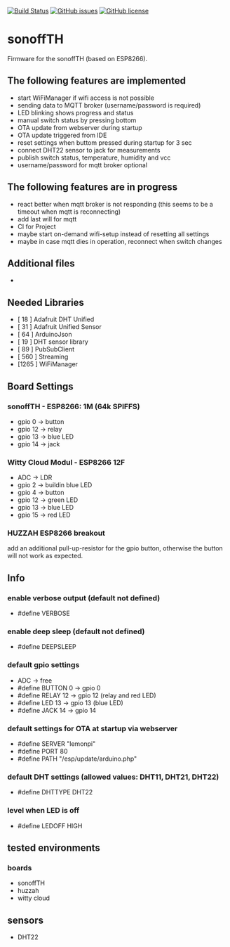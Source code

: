 [![Build Status](https://travis-ci.org/jipp/sonoffTH.svg?branch=master)](https://travis-ci.org/jipp/sonoffTH)
[![GitHub issues](https://img.shields.io/github/issues/jipp/sonoffTH.svg)](https://github.com/jipp/sonoffTH/issues)
[![GitHub license](https://img.shields.io/badge/license-MIT-blue.svg)](https://raw.githubusercontent.com/jipp/sonoffTH/master/LICENSE)

# sonoffTH
Firmware for the sonoffTH (based on ESP8266).

## The following features are implemented
* start WiFiManager if wifi access is not possible
* sending data to MQTT broker (username/password is required)
* LED blinking shows progress and status
* manual switch status by pressing bottom
* OTA update from webserver during startup
* OTA update triggered from IDE
* reset settings when buttom pressed during startup for 3 sec
* connect DHT22 sensor to jack for measurements
* publish switch status, temperature, humidity and vcc
* username/password for mqtt broker optional

## The following features are in progress
* react better when mqtt broker is not responding (this seems to be a timeout when mqtt is reconnecting)
* add last will for mqtt
* CI for Project
* maybe start on-demand wifi-setup instead of resetting all settings
* maybe in case mqtt dies in operation, reconnect when switch changes

## Additional files
-

## Needed Libraries
* [ 18  ] Adafruit DHT Unified
* [ 31  ] Adafruit Unified Sensor
* [ 64  ] ArduinoJson
* [ 19  ] DHT sensor library
* [ 89  ] PubSubClient
* [ 560 ] Streaming
* [1265 ] WiFiManager

## Board Settings
### sonoffTH - ESP8266: 1M (64k SPIFFS)
* gpio 0  -> button
* gpio 12 -> relay
* gpio 13 -> blue LED
* gpio 14 -> jack

### Witty Cloud Modul - ESP8266 12F
* ADC     -> LDR
* gpio 2  -> buildin blue LED
* gpio 4  -> button
* gpio 12 -> green LED
* gpio 13 -> blue LED
* gpio 15 -> red LED

### HUZZAH ESP8266 breakout
add an additional pull-up-resistor for the gpio button, otherwise the button will not work as expected.

## Info
### enable verbose output (default not defined)
* #define VERBOSE

### enable deep sleep (default not defined)
* #define DEEPSLEEP

### default gpio settings
* ADC -> free
* #define BUTTON  0   -> gpio 0
* #define RELAY   12  -> gpio 12 (relay and red LED)
* #define LED     13  -> gpio 13 (blue LED)
* #define JACK    14  -> gpio 14

### default settings for OTA at startup via webserver
* #define SERVER  "lemonpi"
* #define PORT    80
* #define PATH    "/esp/update/arduino.php"

### default DHT settings (allowed values: DHT11, DHT21, DHT22)
* #define DHTTYPE DHT22

### level when LED is off
* #define LEDOFF  HIGH

## tested environments
### boards
* sonoffTH
* huzzah
* witty cloud

## sensors
* DHT22
